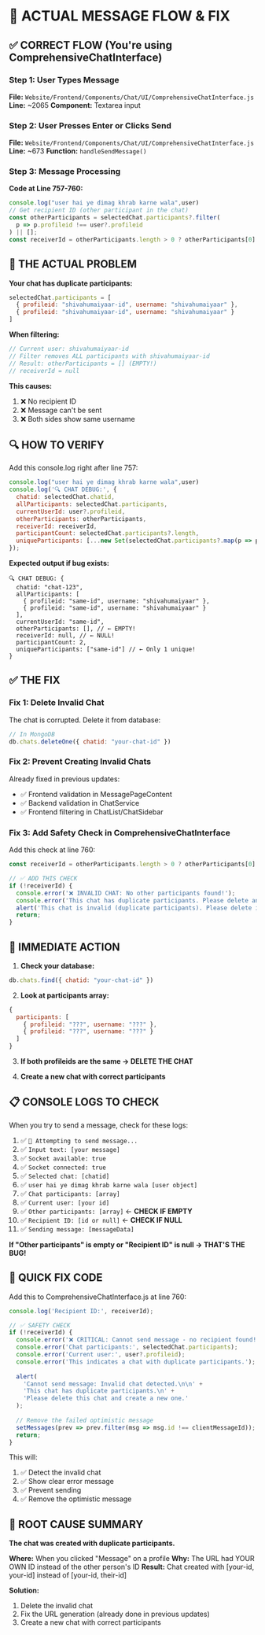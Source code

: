 # 🔧 ACTUAL MESSAGE FLOW & FIX

## ✅ CORRECT FLOW (You're using ComprehensiveChatInterface)

### Step 1: User Types Message
**File:** `Website/Frontend/Components/Chat/UI/ComprehensiveChatInterface.js`
**Line:** ~2065
**Component:** Textarea input

### Step 2: User Presses Enter or Clicks Send
**File:** `Website/Frontend/Components/Chat/UI/ComprehensiveChatInterface.js`
**Line:** ~673
**Function:** `handleSendMessage()`

### Step 3: Message Processing
**Code at Line 757-760:**
```javascript
console.log("user hai ye dimag khrab karne wala",user)
// Get recipient ID (other participant in the chat)
const otherParticipants = selectedChat.participants?.filter(
  p => p.profileid !== user?.profileid
) || [];
const receiverId = otherParticipants.length > 0 ? otherParticipants[0].profileid : null;
```

## 🚨 THE ACTUAL PROBLEM

**Your chat has duplicate participants:**
```javascript
selectedChat.participants = [
  { profileid: "shivahumaiyaar-id", username: "shivahumaiyaar" },
  { profileid: "shivahumaiyaar-id", username: "shivahumaiyaar" }
]
```

**When filtering:**
```javascript
// Current user: shivahumaiyaar-id
// Filter removes ALL participants with shivahumaiyaar-id
// Result: otherParticipants = [] (EMPTY!)
// receiverId = null
```

**This causes:**
1. ❌ No recipient ID
2. ❌ Message can't be sent
3. ❌ Both sides show same username

## 🔍 HOW TO VERIFY

Add this console.log right after line 757:

```javascript
console.log("user hai ye dimag khrab karne wala",user)
console.log('🔍 CHAT DEBUG:', {
  chatid: selectedChat.chatid,
  allParticipants: selectedChat.participants,
  currentUserId: user?.profileid,
  otherParticipants: otherParticipants,
  receiverId: receiverId,
  participantCount: selectedChat.participants?.length,
  uniqueParticipants: [...new Set(selectedChat.participants?.map(p => p.profileid))]
});
```

**Expected output if bug exists:**
```
🔍 CHAT DEBUG: {
  chatid: "chat-123",
  allParticipants: [
    { profileid: "same-id", username: "shivahumaiyaar" },
    { profileid: "same-id", username: "shivahumaiyaar" }
  ],
  currentUserId: "same-id",
  otherParticipants: [], // ← EMPTY!
  receiverId: null, // ← NULL!
  participantCount: 2,
  uniqueParticipants: ["same-id"] // ← Only 1 unique!
}
```

## ✅ THE FIX

### Fix 1: Delete Invalid Chat

The chat is corrupted. Delete it from database:

```javascript
// In MongoDB
db.chats.deleteOne({ chatid: "your-chat-id" })
```

### Fix 2: Prevent Creating Invalid Chats

Already fixed in previous updates:
- ✅ Frontend validation in MessagePageContent
- ✅ Backend validation in ChatService
- ✅ Frontend filtering in ChatList/ChatSidebar

### Fix 3: Add Safety Check in ComprehensiveChatInterface

Add this check at line 760:

```javascript
const receiverId = otherParticipants.length > 0 ? otherParticipants[0].profileid : null;

// ✅ ADD THIS CHECK
if (!receiverId) {
  console.error('❌ INVALID CHAT: No other participants found!');
  console.error('This chat has duplicate participants. Please delete and recreate.');
  alert('This chat is invalid (duplicate participants). Please delete it and create a new one.');
  return;
}
```

## 🎯 IMMEDIATE ACTION

1. **Check your database:**
```javascript
db.chats.find({ chatid: "your-chat-id" })
```

2. **Look at participants array:**
```javascript
{
  participants: [
    { profileid: "???", username: "???" },
    { profileid: "???", username: "???" }
  ]
}
```

3. **If both profileids are the same → DELETE THE CHAT**

4. **Create a new chat with correct participants**

## 📋 CONSOLE LOGS TO CHECK

When you try to send a message, check for these logs:

1. ✅ `📨 Attempting to send message...`
2. ✅ `Input text: [your message]`
3. ✅ `Socket available: true`
4. ✅ `Socket connected: true`
5. ✅ `Selected chat: [chatid]`
6. ✅ `user hai ye dimag khrab karne wala [user object]`
7. ✅ `Chat participants: [array]`
8. ✅ `Current user: [your id]`
9. ✅ `Other participants: [array]` ← **CHECK IF EMPTY**
10. ✅ `Recipient ID: [id or null]` ← **CHECK IF NULL**
11. ✅ `Sending message: [messageData]`

**If "Other participants" is empty or "Recipient ID" is null → THAT'S THE BUG!**

## 🔧 QUICK FIX CODE

Add this to ComprehensiveChatInterface.js at line 760:

```javascript
console.log('Recipient ID:', receiverId);

// ✅ SAFETY CHECK
if (!receiverId) {
  console.error('❌ CRITICAL: Cannot send message - no recipient found!');
  console.error('Chat participants:', selectedChat.participants);
  console.error('Current user:', user?.profileid);
  console.error('This indicates a chat with duplicate participants.');
  
  alert(
    'Cannot send message: Invalid chat detected.\n\n' +
    'This chat has duplicate participants.\n' +
    'Please delete this chat and create a new one.'
  );
  
  // Remove the failed optimistic message
  setMessages(prev => prev.filter(msg => msg.id !== clientMessageId));
  return;
}
```

This will:
1. ✅ Detect the invalid chat
2. ✅ Show clear error message
3. ✅ Prevent sending
4. ✅ Remove the optimistic message

## 🎯 ROOT CAUSE SUMMARY

**The chat was created with duplicate participants.**

**Where:** When you clicked "Message" on a profile
**Why:** The URL had YOUR OWN ID instead of the other person's ID
**Result:** Chat created with [your-id, your-id] instead of [your-id, their-id]

**Solution:** 
1. Delete the invalid chat
2. Fix the URL generation (already done in previous updates)
3. Create a new chat with correct participants
